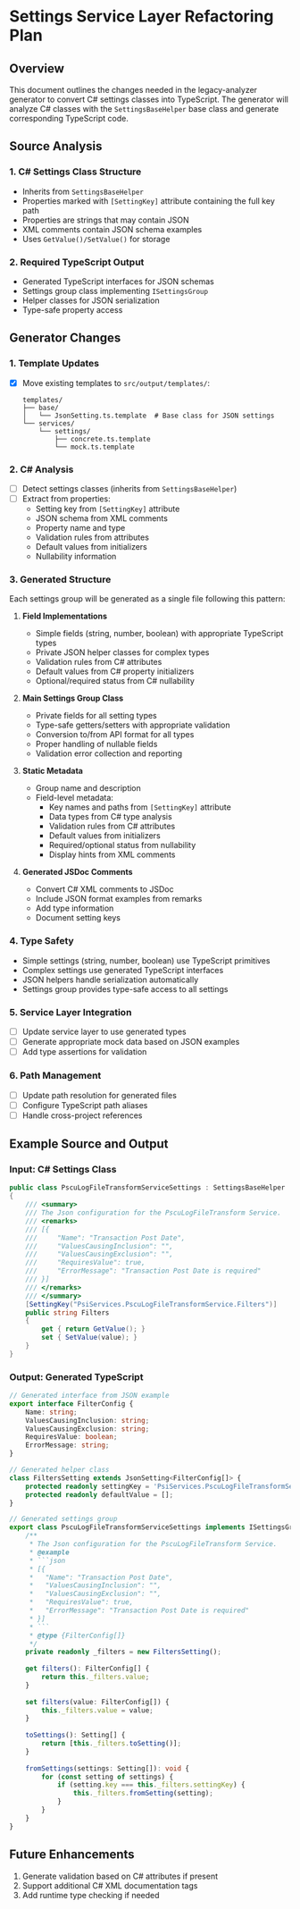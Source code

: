 # Settings Service Layer Refactoring Plan

## Overview
This document outlines the changes needed in the legacy-analyzer generator to convert C# settings classes into TypeScript. The generator will analyze C# classes with the `SettingsBaseHelper` base class and generate corresponding TypeScript code.

## Source Analysis

### 1. C# Settings Class Structure
- Inherits from `SettingsBaseHelper`
- Properties marked with `[SettingKey]` attribute containing the full key path
- Properties are strings that may contain JSON
- XML comments contain JSON schema examples
- Uses `GetValue()/SetValue()` for storage

### 2. Required TypeScript Output
- Generated TypeScript interfaces for JSON schemas
- Settings group class implementing `ISettingsGroup`
- Helper classes for JSON serialization
- Type-safe property access

## Generator Changes

### 1. Template Updates
- [x] Move existing templates to `src/output/templates/`:
  ```
  templates/
  ├── base/
  │   └── JsonSetting.ts.template  # Base class for JSON settings
  └── services/
      └── settings/
          ├── concrete.ts.template
          └── mock.ts.template
  ```

### 2. C# Analysis
- [ ] Detect settings classes (inherits from `SettingsBaseHelper`)
- [ ] Extract from properties:
  * Setting key from `[SettingKey]` attribute
  * JSON schema from XML comments
  * Property name and type
  * Validation rules from attributes
  * Default values from initializers
  * Nullability information

### 3. Generated Structure
Each settings group will be generated as a single file following this pattern:

1. **Field Implementations**
   - Simple fields (string, number, boolean) with appropriate TypeScript types
   - Private JSON helper classes for complex types
   - Validation rules from C# attributes
   - Default values from C# property initializers
   - Optional/required status from C# nullability

2. **Main Settings Group Class**
   - Private fields for all setting types
   - Type-safe getters/setters with appropriate validation
   - Conversion to/from API format for all types
   - Proper handling of nullable fields
   - Validation error collection and reporting

3. **Static Metadata**
   - Group name and description
   - Field-level metadata:
     * Key names and paths from `[SettingKey]` attribute
     * Data types from C# type analysis
     * Validation rules from C# attributes
     * Default values from initializers
     * Required/optional status from nullability
     * Display hints from XML comments

4. **Generated JSDoc Comments**
   - Convert C# XML comments to JSDoc
   - Include JSON format examples from remarks
   - Add type information
   - Document setting keys

### 4. Type Safety
- Simple settings (string, number, boolean) use TypeScript primitives
- Complex settings use generated TypeScript interfaces
- JSON helpers handle serialization automatically
- Settings group provides type-safe access to all settings

### 5. Service Layer Integration
- [ ] Update service layer to use generated types
- [ ] Generate appropriate mock data based on JSON examples
- [ ] Add type assertions for validation

### 6. Path Management
- [ ] Update path resolution for generated files
- [ ] Configure TypeScript path aliases
- [ ] Handle cross-project references

## Example Source and Output

### Input: C# Settings Class
```csharp
public class PscuLogFileTransformServiceSettings : SettingsBaseHelper
{
    /// <summary>
    /// The Json configuration for the PscuLogFileTransform Service.
    /// <remarks>
    /// [{
    ///     "Name": "Transaction Post Date",
    ///     "ValuesCausingInclusion": "",
    ///     "ValuesCausingExclusion": "",
    ///     "RequiresValue": true,
    ///     "ErrorMessage": "Transaction Post Date is required"
    /// }]
    /// </remarks>
    /// </summary>
    [SettingKey("PsiServices.PscuLogFileTransformService.Filters")]
    public string Filters
    {
        get { return GetValue(); }
        set { SetValue(value); }
    }
}
```

### Output: Generated TypeScript
```typescript
// Generated interface from JSON example
export interface FilterConfig {
    Name: string;
    ValuesCausingInclusion: string;
    ValuesCausingExclusion: string;
    RequiresValue: boolean;
    ErrorMessage: string;
}

// Generated helper class
class FiltersSetting extends JsonSetting<FilterConfig[]> {
    protected readonly settingKey = 'PsiServices.PscuLogFileTransformService.Filters';
    protected readonly defaultValue = [];
}

// Generated settings group
export class PscuLogFileTransformServiceSettings implements ISettingsGroup {
    /**
     * The Json configuration for the PscuLogFileTransform Service.
     * @example
     * ```json
     * [{
     *   "Name": "Transaction Post Date",
     *   "ValuesCausingInclusion": "",
     *   "ValuesCausingExclusion": "",
     *   "RequiresValue": true,
     *   "ErrorMessage": "Transaction Post Date is required"
     * }]
     * ```
     * @type {FilterConfig[]}
     */
    private readonly _filters = new FiltersSetting();
    
    get filters(): FilterConfig[] {
        return this._filters.value;
    }
    
    set filters(value: FilterConfig[]) {
        this._filters.value = value;
    }
    
    toSettings(): Setting[] {
        return [this._filters.toSetting()];
    }
    
    fromSettings(settings: Setting[]): void {
        for (const setting of settings) {
            if (setting.key === this._filters.settingKey) {
                this._filters.fromSetting(setting);
            }
        }
    }
}
```

## Future Enhancements
1. Generate validation based on C# attributes if present
2. Support additional C# XML documentation tags
3. Add runtime type checking if needed
